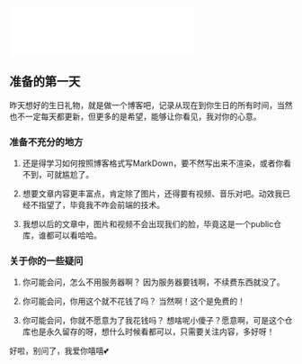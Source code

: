 <iframe frameborder="no" border="0" marginwidth="0" marginheight="0" width=330 height=86 src="//music.163.com/outchain/player?type=2&id=569212210&auto=1&height=66"></iframe>

## 准备的第一天



昨天想好的生日礼物，就是做一个博客吧，记录从现在到你生日的所有时间，当然也不一定每天都更新，但更多的是希望，能够让你看见，我对你的心意。

### 准备不充分的地方

1. 还是得学习如何按照博客格式写MarkDown，要不然写出来不渲染，或者你看不到，可就尴尬了。

2. 想要文章内容更丰富点，肯定除了图片，还得要有视频、音乐对吧。动效我已经不指望了，毕竟我不咋会前端的技术。

3. 我想以后的文章中，图片和视频不会出现我们的脸，毕竟这是一个public仓库，谁都可以看哈哈。

### 关于你的一些疑问

1. 你可能会问，怎么不用服务器啊？
因为服务器要钱啊，不续费东西就没了。

2. 你可能会问，你用这个就不花钱了吗？
当然啊！这个是免费的！

3. 你可能会问，你就不愿意为了我花钱吗？
想啥呢小傻子？愿意啊，可是这个仓库也是永久留存的呀，想什么时候看都可以，只需要关注内容，多好呀！

好啦，别问了，我爱你嘻嘻💕
